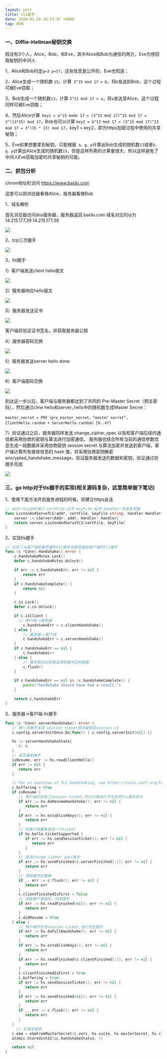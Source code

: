 ```yaml
---
layout: post
title: tls握手
date: 2020-01-20 14:53:07 +0800
tag: 网络
---
```

### 一、Diffie-Hellman秘钥交换

假设有3个人，Alice，Bob，和Eve，其中Alice和Bob为通信的两方，Eve为想窃取秘钥的中间人

1、Alice和Bob约定`g=3 p=17`，这些信息是公开的，Eve也知道；

2、Alice生成一个随机数 `15`，计算` 3^15 mod 17 = b`，将`b`发送到Bob，这个过程可被Eve窃取；

3、Bob生成一个随机数`13`，计算 `3^13 mod 17 = a`，将`a`发送至Alice，这个过程同样可被Eve窃取；

4、然后Alice计算` key1 = a^15 mode 17 = (3^13 mod 17)^15 mod 17 = 3^(13*15) mod 17`，Bob也可以计算 `key2 = b^13 mod 17 = (3^15 mod 17)^13 mod 17 = 3^(15 * 13) mod 17`，key1 = key2，即为https加密过程中使用的共享秘钥；

5、Eve如果想要拿到秘钥，只能根据` a、g、p`计算出Bob生成的随机数`13`或者`b、g、p`计算出Alice生成的随机数`15`，但是这样所需的计算量很大，所以这样避免了中间人Eve窃取加密的共享秘钥的可能。

### 二、抓包分析

chrom地址栏访问 https://www.baidu.com

这里可以把浏览器看做Alice，服务器看做Bob

1、域名解析

首先浏览器访问dns服务器，服务器返回 baidu.com 域名对应的ip为 14.215.177.39 14.215.177.38

<img src="../../public/image/dns_solution.png">

2、tcp三次握手

<img src="../../public/image/three_handshake.png">

3、tls握手

1）客户端发送client hello报文

<img src="../../public/image/client_hello.png">

2）服务器响应hello报文

<img src="../../public/image/server_hello.png">

3）服务器发送证书

<img src="../../public/image/certificate.png">

客户端将验证证书签名，并获取服务器公钥

4）服务器密码交换

<img src="../../public/image/server_key_exchange.png">

5）服务器发送server hello done

<img src="../../public/image/server_hello_done.png">

6）客户端密码交换

<img src="../../public/image/client_key_exchange.png">

到达这一步以后，客户端与服务器都达到了共同的 Pre-Master Secret（预主密码），然后通过cline hello和server_hello中的随机数生成Master Secret：

```
master_secret = PRF（pre_master_secret，“master secret”，ClientHello.random + ServerHello.random）[0..47]
```

7）验证通过之后，服务器同样发送 change_cipher_spec 以告知客户端后续的通信都采用协商的密钥与算法进行加密通信， 服务器也结合所有当前的通信参数信息生成一段数据并采用协商密钥 session secret 与算法加密并发送到客户端，客户端计算所有接收信息的 hash 值，并采用协商密钥解密 encrypted_handshake_message，验证服务器发送的数据和密钥，验证通过则握手完成

<img src="../../public/image/shake_end.png">

### 三、go http对于tls握手的实现(相关源码复杂，这里简单做下笔记)

1、使用下面方法开启服务进程的时候，将建立https会话

~~~go
// addr:tcp监听端口 certFile:证书 keyFile:私钥 handler:多路复用器
func ListenAndServeTLS(addr, certFile, keyFile string, handler Handler) error {
	server := &Server{Addr: addr, Handler: handler}
	return server.ListenAndServeTLS(certFile, keyFile)
}
~~~

2、实现tls握手

~~~go
// 实现了从客户端到服务器的tls握手及服务器到客户端的tls握手
func (c *Conn) Handshake() error {
	c.handshakeMutex.Lock()
	defer c.handshakeMutex.Unlock()

	if err := c.handshakeErr; err != nil {
		return err
	}
	if c.handshakeComplete() {
		return nil
	}

	c.in.Lock()
	defer c.in.Unlock()

	if c.isClient {
	  // 客户端->服务器
		c.handshakeErr = c.clientHandshake()
	} else {
		// 服务器->客户端
		c.handshakeErr = c.serverHandshake()
	}
	if c.handshakeErr == nil {
		c.handshakes++
	} else {
		// 握手期间出现错误清除缓冲区的数据
		c.flush()
	}

	if c.handshakeErr == nil && !c.handshakeComplete() {
		panic("handshake should have had a result.")
	}

	return c.handshakeErr
}
~~~

3、服务器->客户端 tls握手

~~~go
func (c *Conn) serverHandshake() error {
   // 第一次握手生成 session ticket相关秘钥及session id
   c.config.serverInitOnce.Do(func() { c.config.serverInit(nil) })

   hs := serverHandshakeState{
      c: c,
   }
   // 是否重新握手
   isResume, err := hs.readClientHello()
   if err != nil {
      return err
   }

   // For an overview of TLS handshaking, see https://tools.ietf.org/html/rfc5246#section-7.3
   c.buffering = true
   if isResume {
      // 客户端已经有了session ticket,所以只需进行不完全的tls握手即可
      if err := hs.doResumeHandshake(); err != nil {
         return err
      }
      if err := hs.establishKeys(); err != nil {
         return err
      }
      // 向客户端重新发送一个ticket
      if hs.hello.ticketSupported {
         if err := hs.sendSessionTicket(); err != nil {
            return err
         }
      }
      // 发送change_cipher_spec报文
      if err := hs.sendFinished(c.serverFinished[:]); err != nil {
         return err
      }
      // 清除缓冲区数据
      if _, err := c.flush(); err != nil {
         return err
      }
      c.clientFinishedIsFirst = false
      // 读取客户端报文，结束握手
      if err := hs.readFinished(nil); err != nil {
         return err
      }
      c.didResume = true
   } else {
      // 客户端不包含session ticket,进行完全握手
      if err := hs.doFullHandshake(); err != nil {
         return err
      }
      if err := hs.establishKeys(); err != nil {
         return err
      }
      if err := hs.readFinished(c.clientFinished[:]); err != nil {
         return err
      }
      c.clientFinishedIsFirst = true
      c.buffering = true
      if err := hs.sendSessionTicket(); err != nil {
         return err
      }
      if err := hs.sendFinished(nil); err != nil {
         return err
      }
      if _, err := c.flush(); err != nil {
         return err
      }
   }
	 // 生成主秘钥
   c.ekm = ekmFromMasterSecret(c.vers, hs.suite, hs.masterSecret, hs.clientHello.random, hs.hello.random)
   atomic.StoreUint32(&c.handshakeStatus, 1)

   return nil
}
~~~
